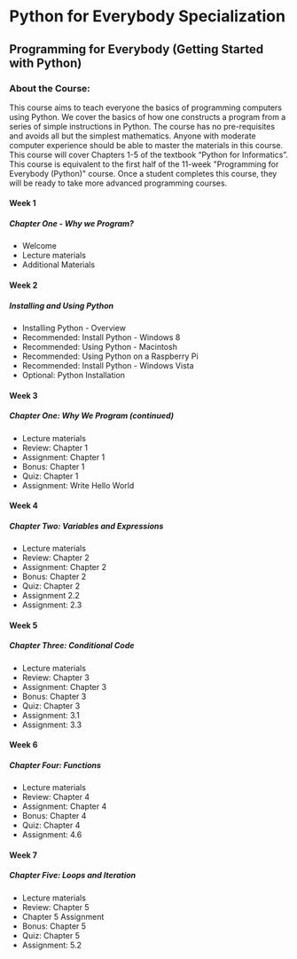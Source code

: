 # Python for Everybody Specialization
## Programming for Everybody (Getting Started with Python)
### About the Course:
This course aims to teach everyone the basics of programming computers using Python. We cover the basics of how one constructs a program from a series of simple instructions in Python.  The course has no pre-requisites and avoids all but the simplest mathematics. Anyone with moderate computer experience should be able to master the materials in this course. This course will cover Chapters 1-5 of the textbook “Python for Informatics”.   This course is equivalent to the first half of the 11-week "Programming for Everybody (Python)" course.  Once a student completes this course, they will be ready to take more advanced programming courses.

#### Week 1
##### Chapter One - Why we Program?
- Welcome
- Lecture materials
- Additional Materials

#### Week 2
##### Installing and Using Python
- Installing Python - Overview
- Recommended: Install Python - Windows 8
- Recommended: Using Python - Macintosh
- Recommended: Using Python on a Raspberry Pi
- Recommended: Install Python - Windows Vista
- Optional: Python Installation

#### Week 3
##### Chapter One: Why We Program (continued)
- Lecture materials
- Review: Chapter 1
- Assignment: Chapter 1
- Bonus: Chapter 1
- Quiz: Chapter 1
- Assignment: Write Hello World

#### Week 4
##### Chapter Two: Variables and Expressions
- Lecture materials
- Review: Chapter 2
- Assignment: Chapter 2
- Bonus: Chapter 2
- Quiz: Chapter 2
- Assignment 2.2
- Assignment: 2.3

#### Week 5
##### Chapter Three: Conditional Code
- Lecture materials
- Review: Chapter 3
- Assignment: Chapter 3
- Bonus: Chapter 3
- Quiz: Chapter 3
- Assignment: 3.1
- Assignment: 3.3

#### Week 6
##### Chapter Four: Functions
- Lecture materials
- Review: Chapter 4
- Assignment: Chapter 4
- Bonus: Chapter 4
- Quiz: Chapter 4
- Assignment: 4.6

#### Week 7
##### Chapter Five: Loops and Iteration
- Lecture materials
- Review: Chapter 5
- Chapter 5 Assignment
- Bonus: Chapter 5
- Quiz: Chapter 5
- Assignment: 5.2
